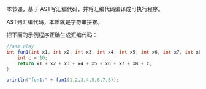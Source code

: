 本节课，基于 AST写汇编代码，并将汇编代码编译成可执行程序。

AST到汇编代码，本质就是字符串拼接。

把下面的示例程序正确生成汇编代码：
```java
//asm.play
int fun1(int x1, int x2, int x3, int x4, int x5, int x6, int x7, int x8){
    int c = 10; 
    return x1 + x2 + x3 + x4 + x5 + x6 + x7 + x8 + c;
}

println("fun1:" + fun1(1,2,3,4,5,6,7,8));
```
